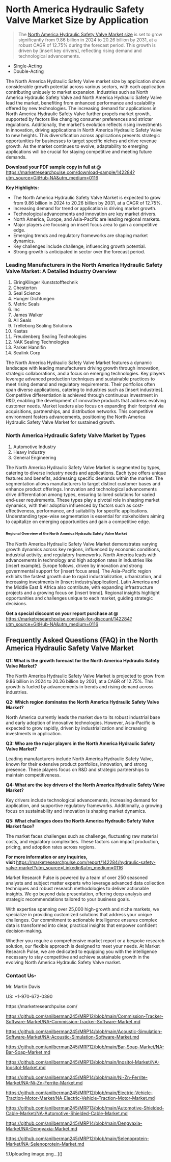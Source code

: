<h1>North America Hydraulic Safety Valve Market&nbsp;Size by Application</h1><blockquote><p>The <a href="https://marketresearchpulse.com/download-sample/142284?utm_source=GitHub-NA&amp;utm_medium=0116">North America Hydraulic Safety Valve Market size</a> is set to grow significantly from 9.86 billion in 2024 to 20.26 billion by 2031, at a robust CAGR of 12.75% during the forecast period. This growth is driven by [insert key drivers], reflecting rising demand and technological advancements.</p></blockquote><ul><li>Single-Acting<li> Double-Acting</li></ul><p>The North America Hydraulic Safety Valve market size by application shows considerable growth potential across various sectors, with each application contributing uniquely to market expansion. Industries such as North America Hydraulic Safety Valve and North America Hydraulic Safety Valve lead the market, benefiting from enhanced performance and scalability offered by new technologies. The increasing demand for applications in North America Hydraulic Safety Valve further propels market growth, supported by factors like changing consumer preferences and stricter regulations. Additionally, the market's evolution reflects rising investments in innovation, driving applications in North America Hydraulic Safety Valve to new heights. This diversification across applications presents strategic opportunities for businesses to target specific niches and drive revenue growth. As the market continues to evolve, adaptability to emerging applications will be crucial for staying competitive and meeting future demands.</p><p><strong>Download your PDF sample copy in full at @ </strong><a href="https://marketresearchpulse.com/download-sample/142284?utm_source=GitHub-NA&amp;utm_medium=0116">https://marketresearchpulse.com/download-sample/142284?utm_source=GitHub-NA&amp;utm_medium=0116</a></p><p><strong>Key Highlights: </strong></p><ul><li>The North America Hydraulic Safety Valve Market is expected to grow from 9.86 billion in 2024 to 20.26 billion by 2031, at a CAGR of 12.75%.</li><li>Increasing demand for trend or application is driving market growth.</li><li>Technological advancements and innovation are key market drivers.</li><li>North America, Europe, and Asia-Pacific are leading regional markets.</li><li>Major players are focusing on insert focus area to gain a competitive edge.</li><li>Emerging trends and regulatory frameworks are shaping market dynamics.</li><li>Key challenges include challenge, influencing growth potential.</li><li>Strong growth is anticipated in sector over the forecast period.</li></ul><h3>Leading Manufacturers in the North America Hydraulic Safety Valve Market: A Detailed Industry Overview</h3><ol><li>ElringKlinger Kunststofftechnik</li><li>Chesterton</li><li>Seal Science</li><li>Hunger Dichtungen</li><li>Metric Seals</li><li>Inc</li><li>James Walker</li><li>All Seals</li><li>Trelleborg Sealing Solutions</li><li>Kastas</li><li>Freudenberg Sealing Technologies</li><li>NAK Sealing Technologies</li><li>Parker Hannifin</li><li>Sealink Corp</li></ol><div class="flex max-w-full flex-col flex-grow"><div class="min-h-8 text-message flex w-full flex-col items-end gap-2 whitespace-normal break-words [.text-message+&amp;]:mt-5" dir="auto" data-message-author-role="assistant" data-message-id="fd8432e4-4910-450d-b182-61b7bfb0a01f" data-message-model-slug="gpt-4o"><div class="flex w-full flex-col gap-1 empty:hidden first:pt-[3px]"><div class="markdown prose w-full break-words dark:prose-invert light"><p>The North America Hydraulic Safety Valve Market features a dynamic landscape with leading manufacturers driving growth through innovation, strategic collaborations, and a focus on emerging technologies. Key players leverage advanced production techniques and sustainable practices to meet rising demand and regulatory requirements. Their portfolios often span diverse applications, catering to industries such as [insert industries]. Competitive differentiation is achieved through continuous investment in R&amp;D, enabling the development of innovative products that address evolving customer needs. Market leaders also focus on expanding their footprint via acquisitions, partnerships, and distribution networks. This competitive environment fosters advancements, positioning the North America Hydraulic Safety Valve Market for sustained growth.</p></div></div></div></div><h3>North America Hydraulic Safety Valve Market by Types</h3><ol><li>Automotive Industry<li> Heavy Industry<li> General Engineering</li></ol><div class="flex max-w-full flex-col flex-grow"><div class="min-h-8 text-message flex w-full flex-col items-end gap-2 whitespace-normal break-words [.text-message+&amp;]:mt-5" dir="auto" data-message-author-role="assistant" data-message-id="084470be-0bb7-4664-bddf-5156b4f41249" data-message-model-slug="gpt-4o-mini"><div class="flex w-full flex-col gap-1 empty:hidden first:pt-[3px]"><div class="markdown prose w-full break-words dark:prose-invert light"><p>The North America Hydraulic Safety Valve Market is segmented by types, catering to diverse industry needs and applications. Each type offers unique features and benefits, addressing specific demands within the market. The segmentation allows manufacturers to target distinct customer bases and enhance product offerings. Innovation and technological advancements drive differentiation among types, ensuring tailored solutions for varied end-user requirements. These types play a pivotal role in shaping market dynamics, with their adoption influenced by factors such as cost-effectiveness, performance, and suitability for specific applications. Understanding type-wise segmentation is essential for stakeholders aiming to capitalize on emerging opportunities and gain a competitive edge.</p></div></div></div></div><h3><span style="font-size: 11px;">Regional Overview of the North America Hydraulic Safety Valve Market</span></h3><div class="flex max-w-full flex-col flex-grow"><div class="min-h-8 text-message flex w-full flex-col items-end gap-2 whitespace-normal break-words [.text-message+&amp;]:mt-5" dir="auto" data-message-author-role="assistant" data-message-id="e9038762-ce64-4e30-91c9-9bd413514231" data-message-model-slug="gpt-4o-mini"><div class="flex w-full flex-col gap-1 empty:hidden first:pt-[3px]"><div class="markdown prose w-full break-words dark:prose-invert light"><p>The North America Hydraulic Safety Valve Market demonstrates varying growth dynamics across key regions, influenced by economic conditions, industrial activity, and regulatory frameworks. North America leads with advancements in technology and high adoption rates in industries like [insert example]. Europe follows, driven by innovation and strong governmental support for [insert focus area]. The Asia-Pacific region exhibits the fastest growth due to rapid industrialization, urbanization, and increasing investments in [insert industry/application]. Latin America and the Middle East &amp; Africa also contribute, with expanding infrastructure projects and a growing focus on [insert trend]. Regional insights highlight opportunities and challenges unique to each market, guiding strategic decisions.</p></div></div></div></div><p><strong>Get a special discount on your report purchase at @ </strong><a href="https://marketresearchpulse.com/ask-for-discount/142284?utm_source=GitHub-NA&amp;utm_medium=0116">https://marketresearchpulse.com/ask-for-discount/142284?utm_source=GitHub-NA&amp;utm_medium=0116</a></p><h2>Frequently Asked Questions (FAQ) in the North America Hydraulic Safety Valve Market</h2><p><strong>Q1: What is the growth forecast for the North America Hydraulic Safety Valve Market?</strong></p><p>The North America Hydraulic Safety Valve Market is projected to grow from 9.86 billion in 2024 to 20.26 billion by 2031, at a CAGR of 12.75%. This growth is fueled by advancements in trends and rising demand across industries.</p><p><strong>Q2: Which region dominates the North America Hydraulic Safety Valve Market?</strong></p><p>North America currently leads the market due to its robust industrial base and early adoption of innovative technologies. However, Asia-Pacific is expected to grow rapidly, driven by industrialization and increasing investments in application.</p><p><strong>Q3: Who are the major players in the North America Hydraulic Safety Valve Market?</strong></p><p>Leading manufacturers include North America Hydraulic Safety Valve, known for their extensive product portfolios, innovation, and strong presence. These players focus on R&amp;D and strategic partnerships to maintain competitiveness.</p><p><strong>Q4: What are the key drivers of the North America Hydraulic Safety Valve Market?</strong></p><p>Key drivers include technological advancements, increasing demand for application, and supportive regulatory frameworks. Additionally, a growing focus on sustainability and innovation is shaping market dynamics.</p><p><strong>Q5: What challenges does the North America Hydraulic Safety Valve Market face?</strong></p><p>The market faces challenges such as challenge, fluctuating raw material costs, and regulatory complexities. These factors can impact production, pricing, and adoption rates across regions.</p><p><strong>For more information or any inquiries, visit&nbsp;</strong><a href="https://marketresearchpulse.com/report/142284/hydraulic-safety-valve-market?utm_source=Linkedin&utm_medium=0116">https://marketresearchpulse.com/report/142284/hydraulic-safety-valve-market?utm_source=Linkedin&utm_medium=0116</a></p><p>Market Research Pulse is powered by a team of over 250 seasoned analysts and subject matter experts who leverage advanced data collection techniques and robust research methodologies to deliver actionable insights. We go beyond data presentation, offering deep analysis and strategic recommendations tailored to your business goals.</p><p>With expertise spanning over 25,000 high-growth and niche markets, we specialize in providing customized solutions that address your unique challenges. Our commitment to actionable intelligence ensures complex data is transformed into clear, practical insights that empower confident decision-making.</p><p>Whether you require a comprehensive market report or a bespoke research solution, our flexible approach is designed to meet your needs. At Market Research Pulse, we are dedicated to equipping you with the intelligence necessary to stay competitive and achieve sustainable growth in the evolving North America Hydraulic Safety Valve market.</p><h3><strong>Contact Us-</strong></h3><p>Mr. Martin Davis</p><p>US: +1-970-672-0390</p><p>https://marketresearchpulse.com/</p><p><a href="https://github.com/anilberman245/MRP12/blob/main/Commission-Tracker-Software-Market/NA-Commission-Tracker-Software-Market.md">https://github.com/anilberman245/MRP12/blob/main/Commission-Tracker-Software-Market/NA-Commission-Tracker-Software-Market.md</a></p><p><a href="https://github.com/anilberman245/MRP14/blob/main/Acoustic-Simulation-Software-Market/NA-Acoustic-Simulation-Software-Market.md">https://github.com/anilberman245/MRP14/blob/main/Acoustic-Simulation-Software-Market/NA-Acoustic-Simulation-Software-Market.md</a></p><p><a href="https://github.com/anilberman245/MRP12/blob/main/Bar-Soap-Market/NA-Bar-Soap-Market.md">https://github.com/anilberman245/MRP12/blob/main/Bar-Soap-Market/NA-Bar-Soap-Market.md</a></p><p><a href="https://github.com/anilberman245/MRP13/blob/main/Inositol-Market/NA-Inositol-Market.md">https://github.com/anilberman245/MRP13/blob/main/Inositol-Market/NA-Inositol-Market.md</a></p><p><a href="https://github.com/anilberman245/MRP14/blob/main/Ni-Zn-Ferrite-Market/NA-Ni-Zn-Ferrite-Market.md">https://github.com/anilberman245/MRP14/blob/main/Ni-Zn-Ferrite-Market/NA-Ni-Zn-Ferrite-Market.md</a></p><p><a href="https://github.com/anilberman245/MRP12/blob/main/Electric-Vehicle-Traction-Motor-Market/NA-Electric-Vehicle-Traction-Motor-Market.md">https://github.com/anilberman245/MRP12/blob/main/Electric-Vehicle-Traction-Motor-Market/NA-Electric-Vehicle-Traction-Motor-Market.md</a></p><p><a href="https://github.com/anilberman245/MRP13/blob/main/Automotive-Shielded-Cable-Market/NA-Automotive-Shielded-Cable-Market.md">https://github.com/anilberman245/MRP13/blob/main/Automotive-Shielded-Cable-Market/NA-Automotive-Shielded-Cable-Market.md</a></p><p><a href="https://github.com/anilberman245/MRP14/blob/main/Dengvaxia-Market/NA-Dengvaxia-Market.md">https://github.com/anilberman245/MRP14/blob/main/Dengvaxia-Market/NA-Dengvaxia-Market.md</a></p><p><a href="https://github.com/anilberman245/MRP12/blob/main/Selenoprotein-Market/NA-Selenoprotein-Market.md">https://github.com/anilberman245/MRP12/blob/main/Selenoprotein-Market/NA-Selenoprotein-Market.md</a></p>
![Uploading image.png…]()
